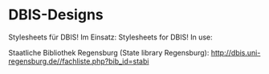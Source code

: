 # DBIS-Designs

Stylesheets für DBIS! Im Einsatz:
Stylesheets for DBIS! In use:

Staatliche Bibliothek Regensburg (State library Regensburg): http://dbis.uni-regensburg.de//fachliste.php?bib_id=stabi
